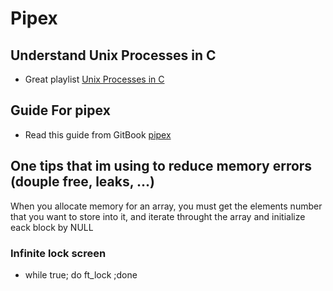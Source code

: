 # Pipex

## Understand Unix Processes in C
 - Great playlist [Unix Processes in C](https://www.youtube.com/playlist?list=PLfqABt5AS4FkW5mOn2Tn9ZZLLDwA3kZUY)

## Guide For pipex
 - Read this guide from GitBook [pipex](https://42-cursus.gitbook.io/guide/rank-02/pipex)


 ## One tips that im using to reduce memory errors (douple free, leaks, ...)
 When you allocate memory for an array, you must get the elements number that you want to store into it, and iterate throught the array and initialize eack block by NULL

 ### Infinite lock screen
 - while true; do ft_lock ;done
